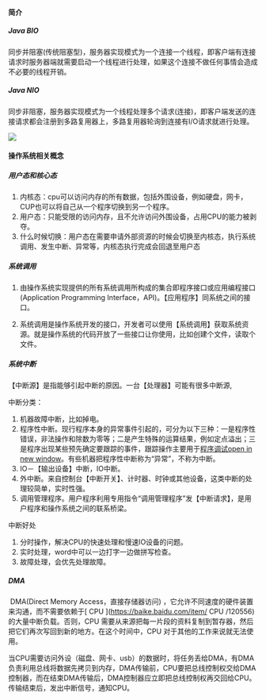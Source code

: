 #### 简介

##### 	Java BIO

同步并阻塞(传统阻塞型)，服务器实现模式为一个连接一个线程，即客户端有连接请求时服务器端就需要启动一个线程进行处理，如果这个连接不做任何事情会造成不必要的线程开销。

##### 	Java NIO 

同步非阻塞，服务器实现模式为一个线程处理多个请求(连接)，即客户端发送的连接请求都会注册到多路复用器上，多路复用器轮询到连接有I/O请求就进行处理。

![](https://www.ydlclass.com/doc21xnv/assets/image-20210916114642170.9913fe9c.png)

#### 操作系统相关概念

##### 	用户态和核心态

1. 内核态：cpu可以访问内存的所有数据，包括外围设备，例如硬盘，网卡，CUP也可以将自己从一个程序切换到另一个程序。
2. 用户态：只能受限的访问内存，且不允许访问外围设备，占用CPU的能力被剥夺。
3. 什么时候切换：用户态在需要申请外部资源的时候会切换至内核态，执行系统调用、发生中断、异常等，内核态执行完成会回退至用户态

##### 	系统调用

1. 由操作系统实现提供的所有系统调用所构成的集合即程序接口或应用编程接口(Application Programming Interface，API)。【应用程序】同系统之间的接口。

2. ​ 系统调用是操作系统开发的接口，开发者可以使用【系统调用】获取系统资源。就是操作系统的代码开放了一些接口让你使用，比如创建个文件，读取个文件。


##### 	系统中断

【中断源】是指能够引起中断的原因。一台【处理器】可能有很多中断源,

中断分类：

1. 机器故障中断，比如掉电。
2. 程序性中断。现行程序本身的异常事件引起的，可分为以下三种：一是程序性错误，非法操作和除数为零等；二是产生特殊的运算结果，例如定点溢出；三是程序出现某些预先确定要跟踪的事件，跟踪操作主要用于[程序调试open in new window](https://baike.baidu.com/item/%E7%A8%8B%E5%BA%8F%E8%B0%83%E8%AF%95)。有些机器把程序性中断称为“异常”，不称为中断。
3. IO－【输出设备】中断，IO中断。
4. 外中断。来自控制台【中断开关】、计时器、时钟或其他设备，这类中断的处理较简单，实时性强。
5. 调用管理程序。用户程序利用专用指令“调用管理程序”发【中断请求】，是用户程序和操作系统之间的联系桥梁。

中断好处

1. 分时操作，解决CPU的快速处理和慢速IO设备的问题。
2. 实时处理，word中可以一边打字一边做拼写检查。
3. 故障处理，会优先处理故障。

##### DMA

​ DMA(Direct Memory Access，直接存储器访问) ，它允许不同速度的硬件装置来沟通，而不需要依赖于[ CPU ](https://baike.baidu.com/item/ CPU /120556)的大量中断负载。否则，CPU 需要从来源把每一片段的资料复制到暂存器，然后把它们再次写回到新的地方。在这个时间中，CPU 对于其他的工作来说就无法使用。

​ 当CPU需要访问外设（磁盘、网卡、usb）的数据时，将任务丢给DMA，有DMA负责利用总线将数据先拷贝到内存，DMA传输前，CPU要把总线控制权交给DMA控制器，而在结束DMA传输后，DMA控制器应立即把总线控制权再交回给CPU。传输结束后，发出中断信号，通知CPU。